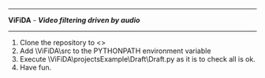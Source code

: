 ************************************************
**ViFiDA** - ***Video filtering driven by audio***
************************************************

1. Clone the repository to <<YourFolder>>
2. Add <YourFolder>\ViFiDA\src to the PYTHONPATH environment variable
3. Execute <YourFolder>\ViFiDA\projectsExample\Draft\Draft.py as it is to check all is ok.
4. Have fun.

